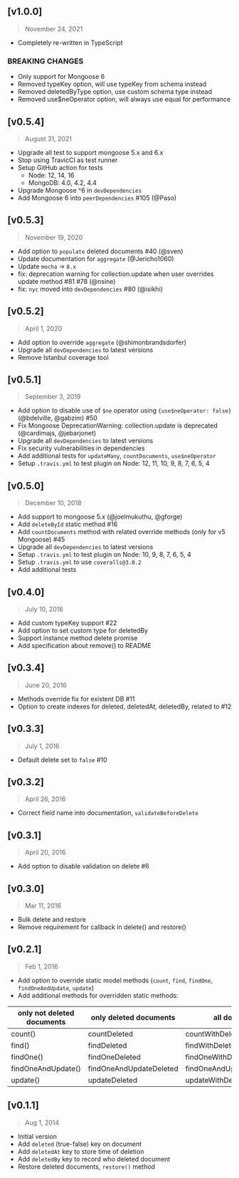 ## [v1.0.0]
> November 24, 2021
- Completely re-written in TypeScript

### BREAKING CHANGES
- Only support for Mongoose 6
- Removed typeKey option, will use typeKey from schema instead
- Removed deletedByType option, use custom schema type instead
- Removed use$neOperator option, will always use equal for performance

## [v0.5.4]
> August 31, 2021

- Upgrade all test to support mongoose 5.x and 6.x
- Stop using TravicCI as test runner
- Setup GitHub action for tests 
  - Node: 12, 14, 16
  - MongoDB: 4.0, 4.2, 4.4
- Upgrade Mongoose ^6 in `devDependencies`
- Add Mongoose 6 into `peerDependencies` #105 (@Paso)

## [v0.5.3]
> November 19, 2020

- Add option to `populate` deleted documents #40 (@sven)
- Update documentation for `aggregate` (@Jericho1060)
- Update `mocha` -> `8.x`
- fix: deprecation warning for collection.update when user overrides update method #81 #78 (@nsine)
- fix: `nyc` moved into `devDependencies` #80 (@isikhi)

## [v0.5.2]
> April 1, 2020

- Add option to override `aggregate` (@shimonbrandsdorfer)
- Upgrade all `devDependencies` to latest versions
- Remove Istanbul coverage tool 


## [v0.5.1]
> September 3, 2019

- Add option to disable use of `$ne` operator using `{use$neOperator: false}` (@bdelville, @gabzim) #50
- Fix Mongoose DeprecationWarning: collection.update is deprecated (@cardimajs, @jebarjonet)
- Upgrade all `devDependencies` to latest versions
- Fix security vulnerabilities in dependencies
- Add additional tests for `updateMany`, `countDocuments`, `use$neOperator`
- Setup `.travis.yml` to test plugin on Node: 12, 11, 10, 9, 8, 7, 6, 5, 4

## [v0.5.0]
> December 10, 2018

- Add support to mongoose 5.x (@joelmukuthu, @gforge)
- Add `deleteById` static method #16
- Add `countDocuments` method with related override methods (only for v5 Mongoose) #45
- Upgrade all `devDependencies` to latest versions
- Setup `.travis.yml` to test plugin on Node: 10, 9, 8, 7, 6, 5, 4
- Setup `.travis.yml` to use `coveralls@3.0.2`
- Add additional tests

## [v0.4.0]
> July 10, 2016

- Add custom typeKey support #22
- Add option to set custom type for deletedBy
- Support instance method delete promise
- Add specification about remove() to README

## [v0.3.4]
> June 20, 2016

- Methods override fix for existent DB #11
- Option to create indexes for deleted, deletedAt, deletedBy, related to #12

## [v0.3.3]
> July 1, 2016

- Default delete set to `false` #10

## [v0.3.2]
> April 26, 2016

- Correct field name into documentation, `validateBeforeDelete`

## [v0.3.1]
> April 20, 2016

- Add option to disable validation on delete #6

## [v0.3.0]
> Mar 11, 2016

- Bulk delete and restore
- Remove requirement for callback in delete() and restore()

## [v0.2.1]
> Feb 1, 2016

- Add option to override static model methods (`count`, `find`, `findOne`, `findOneAndUpdate`, `update`)
- Add additional methods for overridden static methods:

 | only not deleted documents | only deleted documents  | all documents               |
|----------------------------|-------------------------|-----------------------------|
| count()                    | countDeleted            | countWithDeleted            |
| find()                     | findDeleted             | findWithDeleted             |
| findOne()                  | findOneDeleted          | findOneWithDeleted          |
| findOneAndUpdate()         | findOneAndUpdateDeleted | findOneAndUpdateWithDeleted |
| update()                   | updateDeleted           | updateWithDeleted           |



## [v0.1.1]
> Aug 1, 2014

- Initial version
- Add `deleted` (true-false) key on document
- Add `deletedAt` key to store time of deletion
- Add `deletedBy` key to record who deleted document
- Restore deleted documents, `restore()` method
